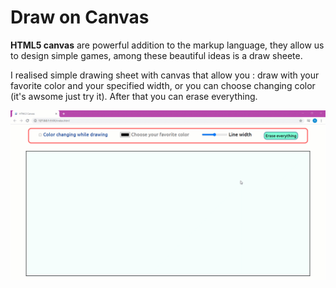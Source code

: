 # Draw on Canvas

__HTML5 canvas__ are powerful addition to the markup language, they allow us to design simple games, among these beautiful ideas is a draw sheete.

I realised simple drawing sheet with canvas that allow you : draw with your favorite color and your specified width, or you can choose changing color (it's awsome just try it). After that you can erase everything.

<img src="Canvas.gif">
